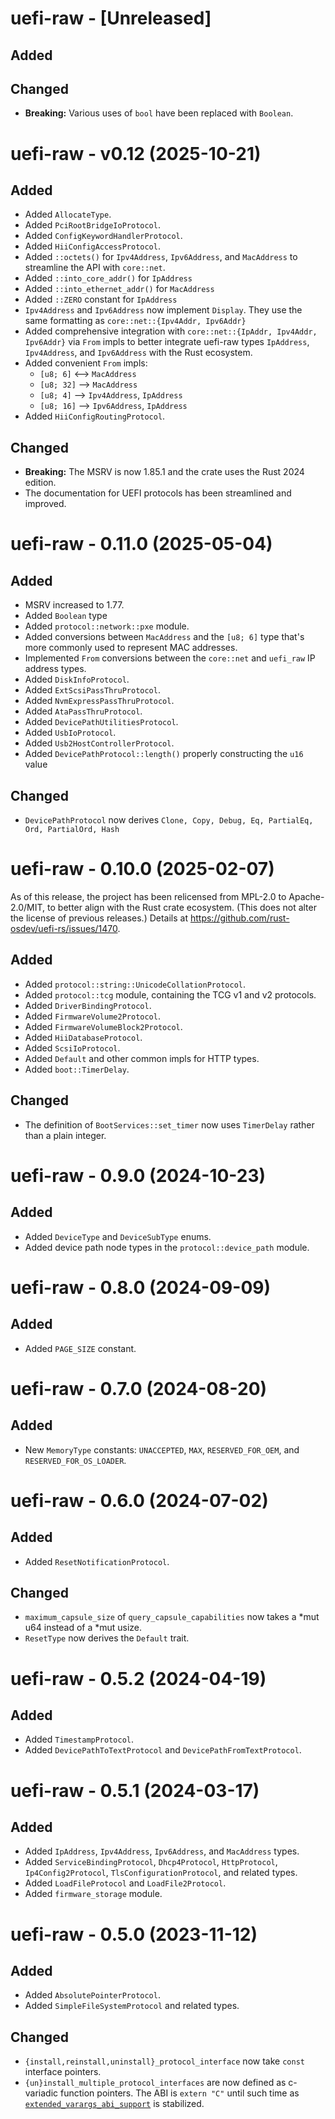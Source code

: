 # uefi-raw - [Unreleased]

## Added

## Changed
- **Breaking:** Various uses of `bool` have been replaced with `Boolean`.


# uefi-raw - v0.12 (2025-10-21)

## Added
- Added `AllocateType`.
- Added `PciRootBridgeIoProtocol`.
- Added `ConfigKeywordHandlerProtocol`.
- Added `HiiConfigAccessProtocol`.
- Added `::octets()` for `Ipv4Address`, `Ipv6Address`, and
  `MacAddress` to streamline the API with `core::net`.
- Added `::into_core_addr()` for `IpAddress`
- Added `::into_ethernet_addr()` for `MacAddress`
- Added `::ZERO` constant for `IpAddress`
- `Ipv4Address` and `Ipv6Address` now implement `Display`. They
  use the same formatting as `core::net::{Ipv4Addr, Ipv6Addr}`
- Added comprehensive integration with `core::net::{IpAddr, Ipv4Addr, Ipv6Addr}`
  via `From` impls to better integrate uefi-raw types `IpAddress`,
  `Ipv4Address`, and `Ipv6Address` with the Rust ecosystem.
- Added convenient `From` impls:
  - `[u8; 6]`  <--> `MacAddress`
  - `[u8; 32]`  --> `MacAddress`
  - `[u8; 4]`   --> `Ipv4Address`, `IpAddress`
  - `[u8; 16]`  --> `Ipv6Address`, `IpAddress`
- Added `HiiConfigRoutingProtocol`.

## Changed
- **Breaking:** The MSRV is now 1.85.1 and the crate uses the Rust 2024 edition.
- The documentation for UEFI protocols has been streamlined and improved.

# uefi-raw - 0.11.0 (2025-05-04)

## Added
- MSRV increased to 1.77.
- Added `Boolean` type
- Added `protocol::network::pxe` module.
- Added conversions between `MacAddress` and the `[u8; 6]` type that's more commonly used to represent MAC addresses.
- Implemented `From` conversions between the `core::net` and `uefi_raw` IP
  address types.
- Added `DiskInfoProtocol`.
- Added `ExtScsiPassThruProtocol`.
- Added `NvmExpressPassThruProtocol`.
- Added `AtaPassThruProtocol`.
- Added `DevicePathUtilitiesProtocol`.
- Added `UsbIoProtocol`.
- Added `Usb2HostControllerProtocol`.
- Added  `DevicePathProtocol::length()` properly constructing the `u16` value

## Changed
- `DevicePathProtocol` now derives
  `Clone, Copy, Debug, Eq, PartialEq, Ord, PartialOrd, Hash`


# uefi-raw - 0.10.0 (2025-02-07)

As of this release, the project has been relicensed from MPL-2.0 to
Apache-2.0/MIT, to better align with the Rust crate ecosystem. (This does not
alter the license of previous releases.)
Details at <https://github.com/rust-osdev/uefi-rs/issues/1470>.

## Added

- Added `protocol::string::UnicodeCollationProtocol`.
- Added `protocol::tcg` module, containing the TCG v1 and v2 protocols.
- Added `DriverBindingProtocol`.
- Added `FirmwareVolume2Protocol`.
- Added `FirmwareVolumeBlock2Protocol`.
- Added `HiiDatabaseProtocol`.
- Added `ScsiIoProtocol`.
- Added `Default` and other common impls for HTTP types.
- Added `boot::TimerDelay`.

## Changed
- The definition of `BootServices::set_timer` now uses `TimerDelay` rather than
  a plain integer.


# uefi-raw - 0.9.0 (2024-10-23)

## Added

- Added `DeviceType` and `DeviceSubType` enums.
- Added device path node types in the `protocol::device_path` module.


# uefi-raw - 0.8.0 (2024-09-09)

## Added

- Added `PAGE_SIZE` constant.


# uefi-raw - 0.7.0 (2024-08-20)

## Added
- New `MemoryType` constants: `UNACCEPTED`, `MAX`, `RESERVED_FOR_OEM`, and
  `RESERVED_FOR_OS_LOADER`.


# uefi-raw - 0.6.0 (2024-07-02)

## Added
- Added `ResetNotificationProtocol`.

## Changed
- `maximum_capsule_size` of `query_capsule_capabilities` now takes a *mut u64 instead of a *mut usize.
- `ResetType` now derives the `Default` trait.


# uefi-raw - 0.5.2 (2024-04-19)

## Added
- Added `TimestampProtocol`.
- Added `DevicePathToTextProtocol` and `DevicePathFromTextProtocol`.


# uefi-raw - 0.5.1 (2024-03-17)

## Added
- Added `IpAddress`, `Ipv4Address`, `Ipv6Address`, and `MacAddress` types.
- Added `ServiceBindingProtocol`, `Dhcp4Protocol`, `HttpProtocol`,
  `Ip4Config2Protocol`, `TlsConfigurationProtocol`, and related types.
- Added `LoadFileProtocol` and `LoadFile2Protocol`.
- Added `firmware_storage` module.


# uefi-raw - 0.5.0 (2023-11-12)

## Added
- Added `AbsolutePointerProtocol`.
- Added `SimpleFileSystemProtocol` and related types.

## Changed
- `{install,reinstall,uninstall}_protocol_interface` now take `const` interface pointers.
- `{un}install_multiple_protocol_interfaces` are now defined as c-variadic
  function pointers. The ABI is `extern "C"` until such time as
  [`extended_varargs_abi_support`](https://github.com/rust-lang/rust/issues/100189)
  is stabilized.
